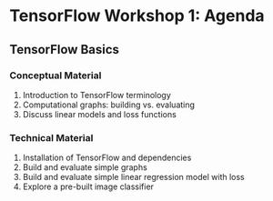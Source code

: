 # TensorFlow Workshop 1: Agenda
## TensorFlow Basics

### Conceptual Material
1. Introduction to TensorFlow terminology
2. Computational graphs: building vs. evaluating
3. Discuss linear models and loss functions

### Technical Material
1. Installation of TensorFlow and dependencies
2. Build and evaluate simple graphs
3. Build and evaluate simple linear regression model with loss
4. Explore a pre-built image classifier
